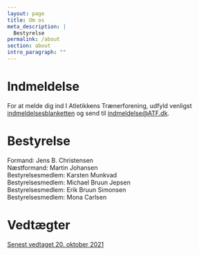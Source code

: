 ```yaml
---
layout: page
title: Om os
meta_description: |
  Bestyrelse
permalink: /about
section: about
intro_paragraph: ""
---
```

# Indmeldelse
For at melde dig ind I Atletikkens Trænerforening, udfyld venligst [indmeldelsesblanketten](https://comforting-salmiakki-a3bb27.netlify.app/assets/img/uploads/indmeldelse.pdf) og send til [indmeldelse@ATF.dk](mailto:indmeldelse@ATF.dk).

# Bestyrelse
Formand: Jens B. Christensen  
Næstformand: Martin Johansen  
Bestyrelsesmedlem: Karsten Munkvad  
Bestyrelsesmedlem: Michael Bruun Jepsen  
Bestyrelsesmedlem: Erik Bruun Simonsen  
Bestyrelsesmedlem: Mona Carlsen  

# Vedtægter
[Senest vedtaget 20. oktober 2021](https://comforting-salmiakki-a3bb27.netlify.app/assets/img/uploads/vedtægter.pdf)
